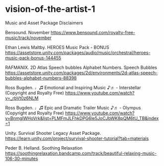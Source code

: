 # vision-of-the-artist-1

Music and Asset Package Disclaimers

Bensound. November https://www.bensound.com/royalty-free-music/track/november

Ethan Lewis Maltby. HEROES Music Pack - BONUS https://assetstore.unity.com/packages/audio/music/orchestral/heroes-music-pack-bonus-144455

RAFMANIX. 2D Atlas Speech bubbles Alphabet Numbers. Speech Bubbles https://assetstore.unity.com/packages/2d/environments/2d-atlas-speech-bubbles-alphabet-numbers-88398

Ross Bugden. ♩♫ Emotional and Inspiring Music ♪♬ - Interstellar (Copyright and Royalty Free) https://www.youtube.com/watch?v=_rbVt0z6NLM

Ross Bugden. ♩♫ Epic and Dramatic Trailer Music ♪♬ - Olympus (Copyright and Royalty Free) https://www.youtube.com/watch?v=BnmglWHoVrk&list=PLMFmJLFhkDPG6le5JoCJbWK8pQM6tU_TB&index=1

Unity. Survival Shooter Legacy Asset Package. https://learn.unity.com/project/survival-shooter-tutorial?tab=materials

Peder B. Helland. Soothing Relaxation https://soothingrelaxation.bandcamp.com/track/beautiful-relaxing-music-106-30-minutes
